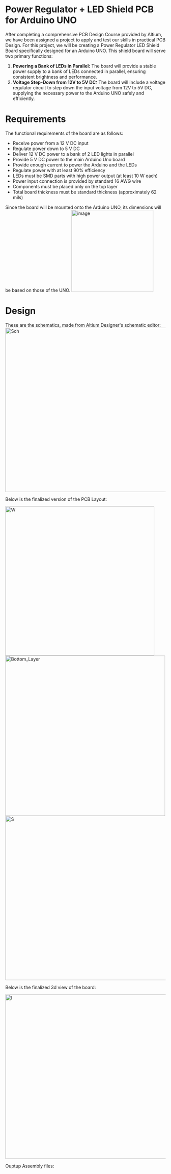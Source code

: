# Power Regulator + LED Shield PCB for Arduino UNO

After completing a comprehensive PCB Design Course provided by Altium, we have been assigned a project to apply and test our skills in practical PCB Design. For this project, we will be creating a Power Regulator LED Shield Board specifically designed for an Arduino UNO. This shield board will serve two primary functions:

1. **Powering a Bank of LEDs in Parallel:** The board will provide a stable power supply to a bank of LEDs connected in parallel, ensuring consistent brightness and performance.
2. **Voltage Step-Down from 12V to 5V DC:** The board will include a voltage regulator circuit to step down the input voltage from 12V to 5V DC, supplying the necessary power to the Arduino UNO safely and efficiently.

# Requirements
The functional requirements of the board are as follows:
- Receive power from a 12 V DC input
- Regulate power down to 5 V DC
- Deliver 12 V DC power to a bank of 2 LED lights in parallel
- Provide 5 V DC power to the main Arduino Uno board
- Provide enough current to power the Arduino and the LEDs
- Regulate power with at least 90% efficiency
- LEDs must be SMD parts with high power output (at least 10 W each)
- Power input connection is provided by standard 16 AWG wire
- Components must be placed only on the top layer
- Total board thickness must be standard thickness (approximately 62 mils)

Since the board will be mounted onto the Arduino UNO, its dimensions will be based on those of the UNO.
<img width="257" alt="image" src="https://github.com/Mufasa8066/Power-Regulator-LED-Board/assets/124084701/0262c669-6ec1-4f00-b4e2-86db8dbe03d6">


# Design

These are the schematics, made from Altium Designer's schematic editor:
<img width="515" alt="Sch" src="https://github.com/Mufasa8066/Power-Regulator-LED-Board/assets/124084701/975416a8-6499-4812-be27-9b1608f80a9b">

Below is the finalized version of the PCB Layout:

<img width="468" alt="W" src="https://github.com/Mufasa8066/Power-Regulator-LED-Board/assets/124084701/ac7ad3b4-6a0c-43c9-94fd-9eef09426d86">
<img width="502" alt="Bottom_Layer" src="https://github.com/Mufasa8066/Power-Regulator-LED-Board/assets/124084701/ba3b8e58-9634-499d-aa00-4ffcd75d2d3a">
<img width="515" alt="S" src="https://github.com/Mufasa8066/Power-Regulator-LED-Board/assets/124084701/d4854151-cb0e-49ee-a182-b0f3d00de75c">

Below is the finalized 3d view of the board:

<img width="515" alt="l" src="https://github.com/Mufasa8066/Power-Regulator-LED-Board/assets/124084701/8b44ca95-59f1-464d-b8fa-7827875a37c4">

Ouptup Assembly files:




